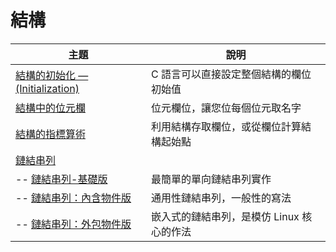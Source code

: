 # 結構

| 主題 | 說明 |
|--------|--------|
| [結構的初始化 — (Initialization)](structure.html)  |  C 語言可以直接設定整個結構的欄位初始值 |
| [結構中的位元欄](bits_field.html)  |  位元欄位，讓您位每個位元取名字 |
| [結構的指標算術](stru_pointer.html)  | 利用結構存取欄位，或從欄位計算結構起始點 |
| [鏈結串列](鏈結串列.html)  |  |
| -- [鏈結串列-基礎版 ](link_basic.html)  | 最簡單的單向鏈結串列實作  |
| -- [鏈結串列：內含物件版](link_obj.html)  |  通用性鏈結串列，一般性的寫法 |
| -- [鏈結串列：外包物件版 ](link_linux.html)  | 嵌入式的鏈結串列，是模仿 Linux 核心的作法  |